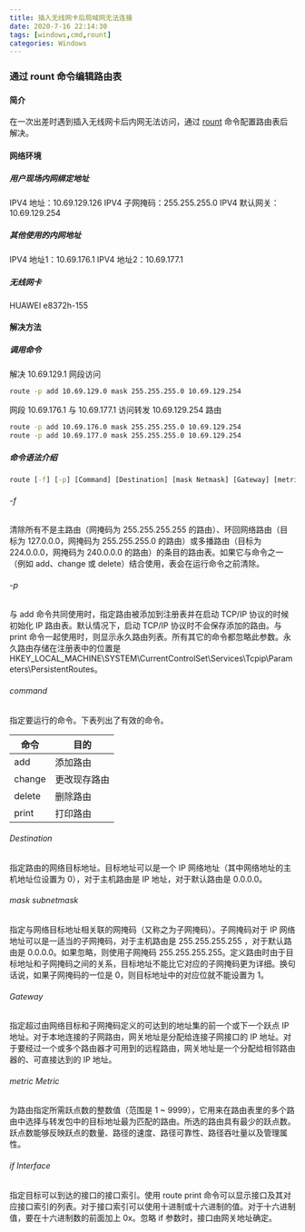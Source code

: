 ```yaml
---
title: 插入无线网卡后局域网无法连接
date: 2020-7-16 22:14:30
tags: [windows,cmd,rount]
categories: Windows
---
```

### 通过 rount 命令编辑路由表
<!-- more -->
#### 简介
在一次出差时遇到插入无线网卡后内网无法访问，通过 [rount](https://baike.baidu.com/item/ROUTE%E5%91%BD%E4%BB%A4/6698201?fr=aladdin) 命令配置路由表后解决。
#### 网络环境
##### 用户现场内网绑定地址
IPV4 地址：10.69.129.126
IPV4 子网掩码：255.255.255.0
IPV4 默认网关：10.69.129.254
##### 其他使用的内网地址
IPV4 地址1：10.69.176.1
IPV4 地址2：10.69.177.1
##### 无线网卡
HUAWEI e8372h-155

#### 解决方法
##### 调用命令
解决 10.69.129.1 网段访问
~~~ cmd
route -p add 10.69.129.0 mask 255.255.255.0 10.69.129.254
~~~
网段 10.69.176.1 与 10.69.177.1 访问转发 10.69.129.254 路由
~~~ cmd
route -p add 10.69.176.0 mask 255.255.255.0 10.69.129.254
route -p add 10.69.177.0 mask 255.255.255.0 10.69.129.254
~~~
##### 命令语法介绍
~~~ cmd
route [-f] [-p] [Command] [Destination] [mask Netmask] [Gateway] [metric Metric] [if Interface]
~~~
###### -f
清除所有不是主路由（网掩码为 255.255.255.255 的路由）、环回网络路由（目标为 127.0.0.0，网掩码为 255.255.255.0 的路由）或多播路由（目标为 224.0.0.0，网掩码为 240.0.0.0 的路由）的条目的路由表。如果它与命令之一（例如 add、change 或 delete）结合使用，表会在运行命令之前清除。
###### -p
与 add 命令共同使用时，指定路由被添加到注册表并在启动 TCP/IP 协议的时候初始化 IP 路由表。默认情况下，启动 TCP/IP 协议时不会保存添加的路由。与 print 命令一起使用时，则显示永久路由列表。所有其它的命令都忽略此参数。永久路由存储在注册表中的位置是 HKEY_LOCAL_MACHINE\SYSTEM\CurrentControlSet\Services\Tcpip\Parameters\PersistentRoutes。
###### command
指定要运行的命令。下表列出了有效的命令。

| 命令 | 目的 |
| ---- | ---- |
| add | 添加路由 |
| change | 更改现存路由 |
| delete | 删除路由 |
| print | 打印路由 |

###### Destination
指定路由的网络目标地址。目标地址可以是一个 IP 网络地址（其中网络地址的主机地址位设置为 0），对于主机路由是 IP 地址，对于默认路由是 0.0.0.0。
###### mask subnetmask
指定与网络目标地址相关联的网掩码（又称之为子网掩码）。子网掩码对于 IP 网络地址可以是一适当的子网掩码，对于主机路由是 255.255.255.255 ，对于默认路由是 0.0.0.0。如果忽略，则使用子网掩码 255.255.255.255。定义路由时由于目标地址和子网掩码之间的关系，目标地址不能比它对应的子网掩码更为详细。换句话说，如果子网掩码的一位是 0，则目标地址中的对应位就不能设置为 1。
###### Gateway
指定超过由网络目标和子网掩码定义的可达到的地址集的前一个或下一个跃点 IP 地址。对于本地连接的子网路由，网关地址是分配给连接子网接口的 IP 地址。对于要经过一个或多个路由器才可用到的远程路由，网关地址是一个分配给相邻路由器的、可直接达到的 IP 地址。
###### metric Metric
为路由指定所需跃点数的整数值（范围是 1 ~ 9999），它用来在路由表里的多个路由中选择与转发包中的目标地址最为匹配的路由。所选的路由具有最少的跃点数。跃点数能够反映跃点的数量、路径的速度、路径可靠性、路径吞吐量以及管理属性。
###### if Interface
指定目标可以到达的接口的接口索引。使用 route print 命令可以显示接口及其对应接口索引的列表。对于接口索引可以使用十进制或十六进制的值。对于十六进制值，要在十六进制数的前面加上 0x。忽略 if 参数时，接口由网关地址确定。